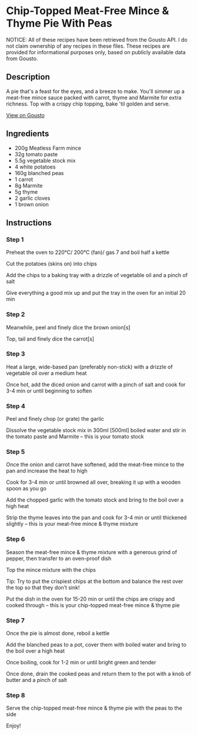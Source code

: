 # Chip-Topped Meat-Free Mince & Thyme Pie With Peas

NOTICE: All of these recipes have been retrieved from the Gousto API. I do not claim ownership of any recipes in these files. These recipes are provided for informational purposes only, based on publicly available data from Gousto.

## Description

A pie that's a feast for the eyes, and a breeze to make. You'll simmer up a meat-free mince sauce packed with carrot, thyme and Marmite for extra richness. Top with a crispy chip topping, bake 'til golden and serve. 

[View on Gousto](https://www.gousto.co.uk/recipes/cookbook/chip-topped-meat-free-mince-thyme-pie-with-peas)

## Ingredients

- 200g Meatless Farm mince
- 32g tomato paste
- 5.5g vegetable stock mix
- 4 white potatoes
- 160g blanched peas
- 1 carrot
- 8g Marmite
- 5g thyme
- 2 garlic cloves
- 1 brown onion

## Instructions


### Step 1

Preheat the oven to 220°C/ 200°C (fan)/ gas 7 and boil half a kettle

Cut the potatoes (skins on) into chips

Add the chips to a baking tray with a drizzle of vegetable oil and a pinch of salt

Give everything a good mix up and put the tray in the oven for an initial 20 min


### Step 2

Meanwhile, peel and finely dice the brown onion<span class="text-danger">[s]</span>

Top, tail and finely dice the carrot<span class="text-danger">[s]</span>


### Step 3

Heat a large, wide-based pan (preferably non-stick) with a drizzle of vegetable oil over a medium heat

Once hot, add the diced onion and carrot with a pinch of salt and cook for 3-4 min or until beginning to soften


### Step 4

Peel and finely chop (or grate) the garlic

Dissolve the vegetable stock mix in 300ml<span class="text-danger"> [500ml] </span>boiled water and stir in the tomato paste and Marmite – this is your tomato stock


### Step 5

Once the onion and carrot have softened, add the meat-free mince to the pan and increase the heat to high

Cook for 3-4 min or until browned all over, breaking it up with a wooden spoon as you go

Add the chopped garlic with the tomato stock and bring to the boil over a high heat

Strip the thyme leaves into the pan and cook for 3-4 min or until thickened slightly – this is your meat-free mince & thyme mixture


### Step 6

Season the meat-free mince & thyme mixture with a generous grind of pepper, then transfer to an oven-proof dish

Top the mince mixture with the chips

Tip: Try to put the crispiest chips at the bottom and balance the rest over the top so that they don’t sink!

Put the dish in the oven for 15-20 min or until the chips are crispy and cooked through – this is your chip-topped meat-free mince & thyme pie


### Step 7

Once the pie is almost done, reboil a kettle

Add the blanched peas to a pot, cover them with boiled water and bring to the boil over a high heat

Once boiling, cook for 1-2 min or until bright green and tender

Once done, drain the cooked peas and return them to the pot with a knob of butter and a pinch of salt

### Step 8

Serve the chip-topped meat-free mince & thyme pie with the peas to the side

Enjoy!

